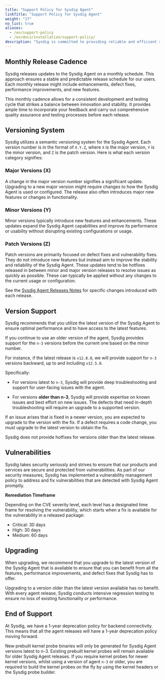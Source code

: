 ```yaml
---
title: "Support Policy for Sysdig Agent"
linkTitle: "Support Policy for Sysdig Agent"
weight: "17"
no_list: true
aliases:
  - /en/support-policy
  - /en/docs/installation/support-policy/
description: "Sysdig is committed to providing reliable and efficient support for the Sysdig Agent. This section outlines the support policy for the Sysdig Agent, including our version support and end-of-support policies."  
---
```

## Monthly Release Cadence

Sysdig releases updates to the Sysdig Agent on a monthly schedule. This approach ensures a stable and predictable release schedule for our users. Each monthly release might include enhancements, defect fixes, performance improvements, and new features.

This monthly cadence allows for a consistent development and testing cycle that strikes a balance between innovation and stability. It provides ample time to incorporate your feedback and carry out comprehensive quality assurance and testing processes before each release.

## Versioning System

Sysdig utilizes a semantic versioning system for the Sysdig Agent. Each version number is in the format of `X.Y.Z`, where `X` is the major version, `Y` is the minor version, and `Z` is the patch version. Here is what each version category signifies:

### Major Versions (X)

A change in the major version number signifies a significant update. Upgrading to a new major version might require changes to how the Sysdig Agent is used or configured. The release also often introduces major new features or changes in functionality.

### Minor Versions (Y) 

Minor versions typically introduce new features and enhancements. These updates expand the Sysdig Agent capabilities and improve its performance or usability without disrupting existing configurations or usage.

### Patch Versions (Z)

Patch versions are primarily focused on defect fixes and vulnerability fixes. They do not introduce new features but instead aim to improve the stability and reliability of the Sysdig Agent. These updates tend to be hotfixes released in between minor and major version releases to resolve issues as quickly as possible. These can typically be applied without any changes to the current usage or configuration.

See the [Sysdig Agent Releases Notes](/en/docs/release-notes/sysdig-agent-release-notes/) for specific changes introduced with each release.


## Version Support

Sysdig recommends that you utilize the latest version of the Sysdig Agent to ensure optimal performance and to have access to the latest features. 

If you continue to use an older version of the agent, Sysdig provides support for the `n-3` versions before the current one based on the minor number. 

For instance, if the latest release is `v12.8.0`, we will provide support for `n-3` versions backward, up to and including `v12.5.0`. 

Specifically: 

- For versions latest to `n-3`, Sysdig will provide deep troubleshooting and support for user-facing issues with the agent. 

- For versions **older than n-3**, Sysdig will provide expertise on known issues and best effort on new issues. The defects that need in-depth troubleshooting will require an upgrade to a supported version.

If an issue arises that is fixed in a newer version, you are expected to upgrade to the version with the fix. 
If a defect requires a code change, you must upgrade to the latest version to obtain the fix.

Sysdig does not provide hotfixes for versions older than the latest release. 

## Vulnerabilities

Sysdig takes security seriously and strives to ensure that our products and services are secure and protected from vulnerabilities. As part of our security measures, Sysdig has implemented a vulnerability management policy to address and fix vulnerabilities that are detected with Sysdig Agent promptly.

**Remediation Timeframe**

Depending on the CVE severity level, each level has a designated time frame for resolving the vulnerability, which starts when a fix is available for the vulnerability in a released package:

- Critical: 30 days
- High: 30 days
- Medium: 60 days

  
## Upgrading

When upgrading, we recommend that you upgrade to the latest version of the Sysdig Agent that is available to ensure that you can benefit from all the features, performance improvements, and defect fixes that Sysdig has to offer. 

Upgrading to a version older than the latest version available has no benefit. With every agent release, Sysdig conducts intensive regression testing to ensure no loss of existing functionality or performance.

## End of Support

At Sysdig, we have a 1-year deprecation policy for backend connectivity. This means that all the agent releases will have a 1-year deprecation policy moving forward. 

New prebuilt kernel probe binaries will only be generated for Sysdig Agent versions latest to n-3. Existing prebuilt kernel probes will remain available for older Sysdig Agent releases. If you require kernel probes for newer kernel versions, whilst using a version of agent `n-3` or older, you are required to build the kernel probes on the fly by using the kernel headers or the Sysdig probe builder.
